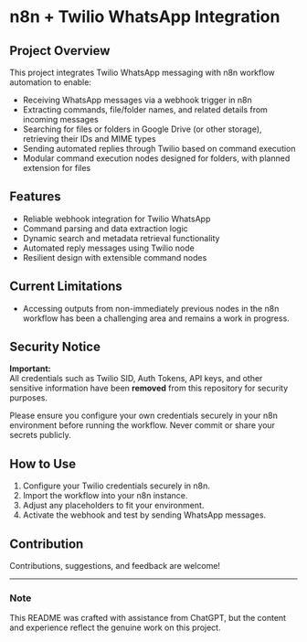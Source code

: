 # n8n + Twilio WhatsApp Integration

## Project Overview

This project integrates Twilio WhatsApp messaging with n8n workflow automation to enable:

- Receiving WhatsApp messages via a webhook trigger in n8n
- Extracting commands, file/folder names, and related details from incoming messages
- Searching for files or folders in Google Drive (or other storage), retrieving their IDs and MIME types
- Sending automated replies through Twilio based on command execution
- Modular command execution nodes designed for folders, with planned extension for files

## Features

- Reliable webhook integration for Twilio WhatsApp
- Command parsing and data extraction logic
- Dynamic search and metadata retrieval functionality
- Automated reply messages using Twilio node
- Resilient design with extensible command nodes

## Current Limitations

- Accessing outputs from non-immediately previous nodes in the n8n workflow has been a challenging area and remains a work in progress.

## Security Notice

**Important:**  
All credentials such as Twilio SID, Auth Tokens, API keys, and other sensitive information have been **removed** from this repository for security purposes.

Please ensure you configure your own credentials securely in your n8n environment before running the workflow. Never commit or share your secrets publicly.


## How to Use

1. Configure your Twilio credentials securely in n8n.
2. Import the workflow into your n8n instance.
3. Adjust any placeholders to fit your environment.
4. Activate the webhook and test by sending WhatsApp messages.

## Contribution

Contributions, suggestions, and feedback are welcome!

---

### Note

This README was crafted with assistance from ChatGPT, but the content and experience reflect the genuine work on this project.

